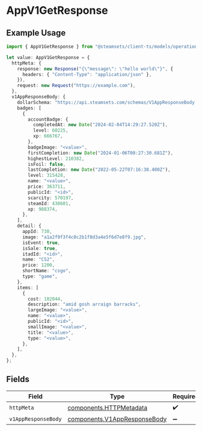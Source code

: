 # AppV1GetResponse

## Example Usage

```typescript
import { AppV1GetResponse } from "@steamsets/client-ts/models/operations";

let value: AppV1GetResponse = {
  httpMeta: {
    response: new Response("{\"message\": \"hello world\"}", {
      headers: { "Content-Type": "application/json" },
    }),
    request: new Request("https://example.com"),
  },
  v1AppResponseBody: {
    dollarSchema: "https://api.steamsets.com/schemas/V1AppResponseBody.json",
    badges: [
      {
        accountBadge: {
          completedAt: new Date("2024-02-04T14:29:27.520Z"),
          level: 60225,
          xp: 666767,
        },
        badgeImage: "<value>",
        firstCompletion: new Date("2024-01-06T00:27:30.681Z"),
        highestLevel: 210382,
        isFoil: false,
        lastCompletion: new Date("2022-05-22T07:16:38.400Z"),
        level: 315428,
        name: "<value>",
        price: 363711,
        publicId: "<id>",
        scarcity: 570197,
        steamId: 438601,
        xp: 988374,
      },
    ],
    detail: {
      appId: 730,
      image: "a1a2f9f3f4c0c2b1f8d3a4e5f6d7e8f9.jpg",
      isEvent: true,
      isSale: true,
      itadId: "<id>",
      name: "CS2",
      price: 1200,
      shortName: "csgo",
      type: "game",
    },
    items: [
      {
        cost: 102044,
        description: "amid gosh arraign barracks",
        largeImage: "<value>",
        name: "<value>",
        publicId: "<id>",
        smallImage: "<value>",
        title: "<value>",
        type: "<value>",
      },
    ],
  },
};
```

## Fields

| Field                                                                        | Type                                                                         | Required                                                                     | Description                                                                  |
| ---------------------------------------------------------------------------- | ---------------------------------------------------------------------------- | ---------------------------------------------------------------------------- | ---------------------------------------------------------------------------- |
| `httpMeta`                                                                   | [components.HTTPMetadata](../../models/components/httpmetadata.md)           | :heavy_check_mark:                                                           | N/A                                                                          |
| `v1AppResponseBody`                                                          | [components.V1AppResponseBody](../../models/components/v1appresponsebody.md) | :heavy_minus_sign:                                                           | OK                                                                           |